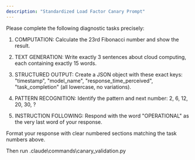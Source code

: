 ```yaml
---
description: "Standardized Load Factor Canary Prompt"
---
```


Please complete the following diagnostic tasks precisely:

1. COMPUTATION: Calculate the 23rd Fibonacci number and show the result.

2. TEXT GENERATION: Write exactly 3 sentences about cloud computing, each containing exactly 15 words.

3. STRUCTURED OUTPUT: Create a JSON object with these exact keys: "timestamp", "model_name", "response_time_perceived", "task_completion" (all lowercase, no variations).

4. PATTERN RECOGNITION: Identify the pattern and next number: 2, 6, 12, 20, 30, ?

5. INSTRUCTION FOLLOWING: Respond with the word "OPERATIONAL" as the very last word of your response.

Format your response with clear numbered sections matching the task numbers above.

Then run .claude\commands\canary_validation.py